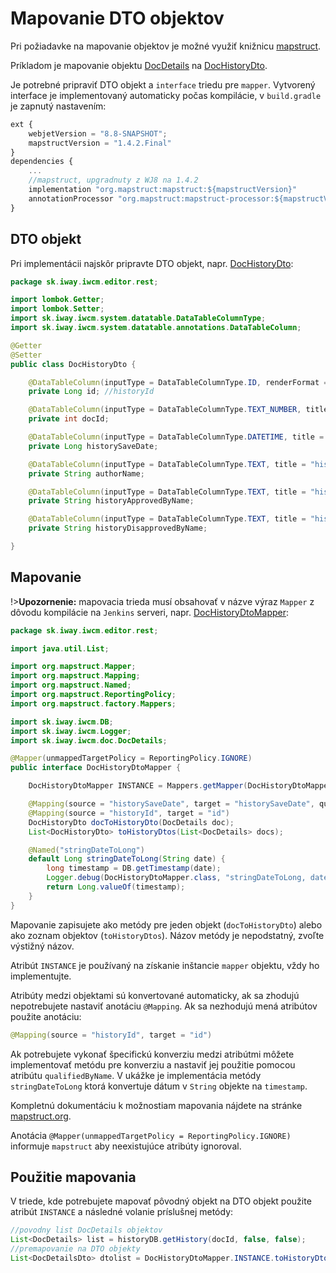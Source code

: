 # Mapovanie DTO objektov

Pri požiadavke na mapovanie objektov je možné využiť knižnicu [mapstruct](https://mapstruct.org).

Príkladom je mapovanie objektu [DocDetails](../../../src/main/java/sk/iway/iwcm/doc/DocDetails.java) na [DocHistoryDto](../../../src/main/java/sk/iway/iwcm/editor/rest/DocHistoryDto.java).

Je potrebné pripraviť DTO objekt a ```interface``` triedu pre ```mapper```. Vytvorený interface je implementovaný automaticky počas kompilácie, v ```build.gradle``` je zapnutý nastavením:

```javascript
ext {
    webjetVersion = "8.8-SNAPSHOT";
    mapstructVersion = "1.4.2.Final"
}
dependencies {
    ...
    //mapstruct, upgradnuty z WJ8 na 1.4.2
    implementation "org.mapstruct:mapstruct:${mapstructVersion}"
    annotationProcessor "org.mapstruct:mapstruct-processor:${mapstructVersion}"
}
```
## DTO objekt

Pri implementácii najskôr pripravte DTO objekt, napr. [DocHistoryDto](../../../src/main/java/sk/iway/iwcm/editor/rest/DocHistoryDto.java):

```java
package sk.iway.iwcm.editor.rest;

import lombok.Getter;
import lombok.Setter;
import sk.iway.iwcm.system.datatable.DataTableColumnType;
import sk.iway.iwcm.system.datatable.annotations.DataTableColumn;

@Getter
@Setter
public class DocHistoryDto {

    @DataTableColumn(inputType = DataTableColumnType.ID, renderFormat = "dt-format-selector", title = "editor.cell.id")
    private Long id; //historyId

    @DataTableColumn(inputType = DataTableColumnType.TEXT_NUMBER, title = "components.forum.docid")
    private int docId;

    @DataTableColumn(inputType = DataTableColumnType.DATETIME, title = "history.date")
    private Long historySaveDate;

    @DataTableColumn(inputType = DataTableColumnType.TEXT, title = "history.changedBy")
    private String authorName;

    @DataTableColumn(inputType = DataTableColumnType.TEXT, title = "history.approvedBy")
    private String historyApprovedByName;

    @DataTableColumn(inputType = DataTableColumnType.TEXT, title = "history.disapprovedBy")
    private String historyDisapprovedByName;

}
```

## Mapovanie

!>**Upozornenie:** mapovacia trieda musí obsahovať v názve výraz ```Mapper``` z dôvodu kompilácie na ```Jenkins``` serveri, napr. [DocHistoryDtoMapper](../../../src/main/java/sk/iway/iwcm/editor/rest/DocHistoryDtoMapper.java):

```java
package sk.iway.iwcm.editor.rest;

import java.util.List;

import org.mapstruct.Mapper;
import org.mapstruct.Mapping;
import org.mapstruct.Named;
import org.mapstruct.ReportingPolicy;
import org.mapstruct.factory.Mappers;

import sk.iway.iwcm.DB;
import sk.iway.iwcm.Logger;
import sk.iway.iwcm.doc.DocDetails;

@Mapper(unmappedTargetPolicy = ReportingPolicy.IGNORE)
public interface DocHistoryDtoMapper {

    DocHistoryDtoMapper INSTANCE = Mappers.getMapper(DocHistoryDtoMapper.class);

    @Mapping(source = "historySaveDate", target = "historySaveDate", qualifiedByName = "stringDateToLong")
    @Mapping(source = "historyId", target = "id")
    DocHistoryDto docToHistoryDto(DocDetails doc);
    List<DocHistoryDto> toHistoryDtos(List<DocDetails> docs);

    @Named("stringDateToLong")
    default Long stringDateToLong(String date) {
        long timestamp = DB.getTimestamp(date);
        Logger.debug(DocHistoryDtoMapper.class, "stringDateToLong, date="+date+" timestamp="+timestamp);
        return Long.valueOf(timestamp);
    }
}
```

Mapovanie zapisujete ako metódy pre jeden objekt (```docToHistoryDto```) alebo ako zoznam objektov (```toHistoryDtos```). Názov metódy je nepodstatný, zvoľte výstižný názov.

Atribút ```INSTANCE``` je používaný na získanie inštancie ```mapper``` objektu, vždy ho implementujte.

Atribúty medzi objektami sú konvertované automaticky, ak sa zhodujú nepotrebujete nastaviť anotáciu ```@Mapping```. Ak sa nezhodujú mená atribútov použite anotáciu:

```java
@Mapping(source = "historyId", target = "id")
```

Ak potrebujete vykonať špecifickú konverziu medzi atribútmi môžete implementovať metódu pre konverziu a nastaviť jej použitie pomocou atribútu ```qualifiedByName```. V ukážke je implementácia metódy ```stringDateToLong``` ktorá konvertuje dátum v ```String``` objekte na ```timestamp```.

Kompletnú dokumentáciu k možnostiam mapovania nájdete na stránke [mapstruct.org](https://mapstruct.org/documentation/stable/reference/html/#defining-mapper).

Anotácia ```@Mapper(unmappedTargetPolicy = ReportingPolicy.IGNORE)``` informuje ```mapstruct``` aby neexistujúce atribúty ignoroval.

## Použitie mapovania

V triede, kde potrebujete mapovať pôvodný objekt na DTO objekt použite atribút ```INSTANCE``` a následné volanie príslušnej metódy:

```java
//povodny list DocDetails objektov
List<DocDetails> list = historyDB.getHistory(docId, false, false);
//premapovanie na DTO objekty
List<DocDetailsDto> dtolist = DocHistoryDtoMapper.INSTANCE.toHistoryDtos(list);
```

